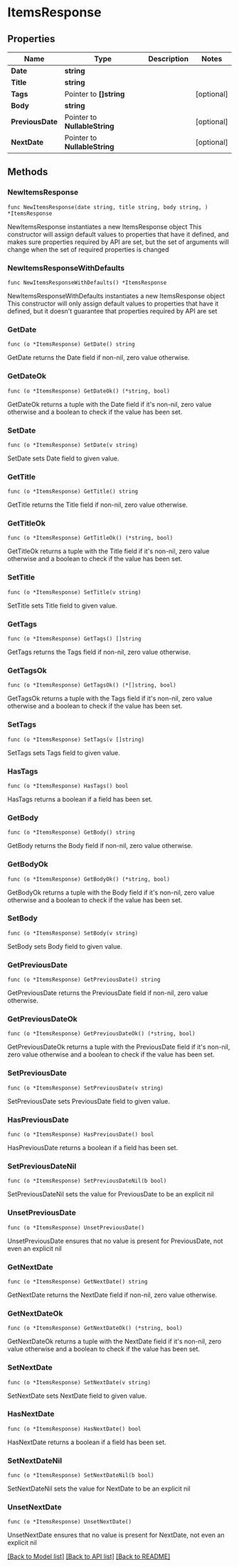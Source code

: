 # ItemsResponse

## Properties

Name | Type | Description | Notes
------------ | ------------- | ------------- | -------------
**Date** | **string** |  | 
**Title** | **string** |  | 
**Tags** | Pointer to **[]string** |  | [optional] 
**Body** | **string** |  | 
**PreviousDate** | Pointer to **NullableString** |  | [optional] 
**NextDate** | Pointer to **NullableString** |  | [optional] 

## Methods

### NewItemsResponse

`func NewItemsResponse(date string, title string, body string, ) *ItemsResponse`

NewItemsResponse instantiates a new ItemsResponse object
This constructor will assign default values to properties that have it defined,
and makes sure properties required by API are set, but the set of arguments
will change when the set of required properties is changed

### NewItemsResponseWithDefaults

`func NewItemsResponseWithDefaults() *ItemsResponse`

NewItemsResponseWithDefaults instantiates a new ItemsResponse object
This constructor will only assign default values to properties that have it defined,
but it doesn't guarantee that properties required by API are set

### GetDate

`func (o *ItemsResponse) GetDate() string`

GetDate returns the Date field if non-nil, zero value otherwise.

### GetDateOk

`func (o *ItemsResponse) GetDateOk() (*string, bool)`

GetDateOk returns a tuple with the Date field if it's non-nil, zero value otherwise
and a boolean to check if the value has been set.

### SetDate

`func (o *ItemsResponse) SetDate(v string)`

SetDate sets Date field to given value.


### GetTitle

`func (o *ItemsResponse) GetTitle() string`

GetTitle returns the Title field if non-nil, zero value otherwise.

### GetTitleOk

`func (o *ItemsResponse) GetTitleOk() (*string, bool)`

GetTitleOk returns a tuple with the Title field if it's non-nil, zero value otherwise
and a boolean to check if the value has been set.

### SetTitle

`func (o *ItemsResponse) SetTitle(v string)`

SetTitle sets Title field to given value.


### GetTags

`func (o *ItemsResponse) GetTags() []string`

GetTags returns the Tags field if non-nil, zero value otherwise.

### GetTagsOk

`func (o *ItemsResponse) GetTagsOk() (*[]string, bool)`

GetTagsOk returns a tuple with the Tags field if it's non-nil, zero value otherwise
and a boolean to check if the value has been set.

### SetTags

`func (o *ItemsResponse) SetTags(v []string)`

SetTags sets Tags field to given value.

### HasTags

`func (o *ItemsResponse) HasTags() bool`

HasTags returns a boolean if a field has been set.

### GetBody

`func (o *ItemsResponse) GetBody() string`

GetBody returns the Body field if non-nil, zero value otherwise.

### GetBodyOk

`func (o *ItemsResponse) GetBodyOk() (*string, bool)`

GetBodyOk returns a tuple with the Body field if it's non-nil, zero value otherwise
and a boolean to check if the value has been set.

### SetBody

`func (o *ItemsResponse) SetBody(v string)`

SetBody sets Body field to given value.


### GetPreviousDate

`func (o *ItemsResponse) GetPreviousDate() string`

GetPreviousDate returns the PreviousDate field if non-nil, zero value otherwise.

### GetPreviousDateOk

`func (o *ItemsResponse) GetPreviousDateOk() (*string, bool)`

GetPreviousDateOk returns a tuple with the PreviousDate field if it's non-nil, zero value otherwise
and a boolean to check if the value has been set.

### SetPreviousDate

`func (o *ItemsResponse) SetPreviousDate(v string)`

SetPreviousDate sets PreviousDate field to given value.

### HasPreviousDate

`func (o *ItemsResponse) HasPreviousDate() bool`

HasPreviousDate returns a boolean if a field has been set.

### SetPreviousDateNil

`func (o *ItemsResponse) SetPreviousDateNil(b bool)`

 SetPreviousDateNil sets the value for PreviousDate to be an explicit nil

### UnsetPreviousDate
`func (o *ItemsResponse) UnsetPreviousDate()`

UnsetPreviousDate ensures that no value is present for PreviousDate, not even an explicit nil
### GetNextDate

`func (o *ItemsResponse) GetNextDate() string`

GetNextDate returns the NextDate field if non-nil, zero value otherwise.

### GetNextDateOk

`func (o *ItemsResponse) GetNextDateOk() (*string, bool)`

GetNextDateOk returns a tuple with the NextDate field if it's non-nil, zero value otherwise
and a boolean to check if the value has been set.

### SetNextDate

`func (o *ItemsResponse) SetNextDate(v string)`

SetNextDate sets NextDate field to given value.

### HasNextDate

`func (o *ItemsResponse) HasNextDate() bool`

HasNextDate returns a boolean if a field has been set.

### SetNextDateNil

`func (o *ItemsResponse) SetNextDateNil(b bool)`

 SetNextDateNil sets the value for NextDate to be an explicit nil

### UnsetNextDate
`func (o *ItemsResponse) UnsetNextDate()`

UnsetNextDate ensures that no value is present for NextDate, not even an explicit nil

[[Back to Model list]](../README.md#documentation-for-models) [[Back to API list]](../README.md#documentation-for-api-endpoints) [[Back to README]](../README.md)



